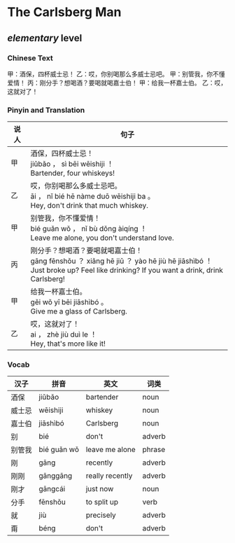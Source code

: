# The Carlsberg Man
## *elementary* level

### Chinese Text
甲：酒保，四杯威士忌！
乙：哎，你别喝那么多威士忌吧。
甲：别管我，你不懂爱情！
丙：刚分手？想喝酒？要喝就喝嘉士伯！
甲：给我一杯嘉士伯。
乙：哎，这就对了！

### Pinyin and Translation
|说人|句子|
|----|----|
|甲|酒保，四杯威士忌！<br />jiǔbǎo ， sì bēi wēishiji ！<br />Bartender, four whiskeys!|
|乙|哎，你别喝那么多威士忌吧。<br />āi ， nǐ bié hē nàme duō wēishiji ba 。<br />Hey, don't drink that much whiskey.|
|甲|别管我，你不懂爱情！<br />bié guǎn wǒ ， nǐ bù dǒng àiqíng ！<br />Leave me alone, you don't understand love.|
|丙|刚分手？想喝酒？要喝就喝嘉士伯！<br />gāng fēnshǒu ？ xiǎng hē jiǔ ？ yào hē jiù hē jiāshìbó ！<br />Just broke up? Feel like drinking? If you want a drink, drink Carlsberg!|
|甲|给我一杯嘉士伯。<br />gěi wǒ yī bēi jiāshìbó 。<br />Give me a glass of Carlsberg.|
|乙|哎，这就对了！<br />ai ， zhè jiù duì le ！<br />Hey, that's more like it!|
### Vocab
|汉子|拼音|英文|词类|
|----|----|----|----|
|酒保|jiǔbǎo|bartender|noun|
|威士忌|wēishiji|whiskey|noun|
|嘉士伯|jiāshìbó|Carlsberg|noun|
|别|bié|don't|adverb|
|别管我|bié guǎn wǒ|leave me alone|phrase|
|刚|gāng|recently|adverb|
|刚刚|gānggāng|really recently|adverb|
|刚才|gāngcái|just now|noun|
|分手|fēnshǒu|to split up|verb|
|就|jiù|precisely|adverb|
|甭|béng|don't|adverb|